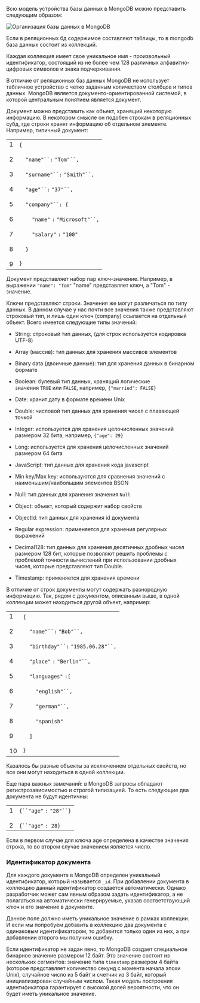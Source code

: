 Всю модель устройства базы данных в MongoDB можно представить следующим образом:

![Организация базы данных в MongoDB](https://metanit.com/nosql/mongodb/pics/2.1.png)

Если в реляционных бд содержимое составляют таблицы, то в mongodb база данных состоит из коллекций.

Каждая коллекция имеет свое уникальное имя - произвольный идентификатор, состоящий из не более чем 128 различных алфавитно-цифровых символов и знака подчеркивания.

В отличие от реляционных баз данных MongoDB не использует табличное устройство с четко заданным количеством столбцов и типов данных. MongoDB является документо-ориентированной системой, в которой центральным понятием является документ.

Документ можно представить как объект, хранящий некоторую информацию. В некотором смысле он подобен строкам в реляционных субд, где строки хранят информацию об отдельном элементе. Например, типичный документ:

|   |   |
|---|---|
|1<br><br>2<br><br>3<br><br>4<br><br>5<br><br>6<br><br>7<br><br>8<br><br>9|`{`<br><br>    `"name"``:` `"Tom"``,`<br><br>    `"surname"``:` `"Smith"``,`<br><br>    `"age"``:` `"37"``,`<br><br>    `"company"``: {`<br><br>        `"name"` `:` `"Microsoft"``,`<br><br>        `"salary"` `:` `"100"`<br><br>    `}`<br><br>`}`|

Документ представляет набор пар ключ-значение. Например, в выражении `"name": "Tom"` "name" представляет ключ, а "Tom" - значение.

Ключи представляют строки. Значения же могут различаться по типу данных. В данном случае у нас почти все значения также представляют строковый тип, и лишь один ключ (company) ссылается на отдельный объект. Всего имеется следующие типы значений:

- String: строковый тип данных, (для строк используется кодировка UTF-8)
    
- Array (массив): тип данных для хранения массивов элементов
    
- Binary data (двоичные данные): тип для хранения данных в бинарном формате
    
- Boolean: булевый тип данных, хранящий логические значения `TRUE` или `FALSE`, например, `{"married": FALSE}`
    
- Date: хранит дату в формате времени Unix
    
- Double: числовой тип данных для хранения чисел с плавающей точкой
    
- Integer: используется для хранения целочисленных значений размером 32 бита, например, `{"age": 29}`
    
- Long: используется для хранения целочисленных значений размером 64 бита
    
- JavaScript: тип данных для хранения кода javascript
    
- Min key/Max key: используются для сравнения значений с наименьшим/наибольшим элементов BSON
    
- Null: тип данных для хранения значения `Null`
    
- Object: объект, который содержит набор свойств
    
- ObjectId: тип данных для хранения id документа
    
- Regular expression: применяется для хранения регулярных выражений
    
- Decimal128: тип данных для хранения десятичных дробных чисел размером 128 бит, которые позволяют решить проблемы с проблемой точности вычислений при использовании дробных чисел, которые представляют тип Double.
    
- Timestamp: применяется для хранения времени
    

В отличие от строк документы могут содержать разнородную информацию. Так, рядом с документом, описанным выше, в одной коллекции может находиться другой объект, например:

|   |   |
|---|---|
|1<br><br>2<br><br>3<br><br>4<br><br>5<br><br>6<br><br>7<br><br>8<br><br>9<br><br>10|`{`<br><br>    `"name"``:` `"Bob"``,`<br><br>    `"birthday"``:` `"1985.06.28"``,`<br><br>    `"place"` `:` `"Berlin"``,`<br><br>    `"languages"` `:[`<br><br>        `"english"``,`<br><br>        `"german"``,`<br><br>        `"spanish"`<br><br>    `]`<br><br>`}`|

Казалось бы разные объекты за исключением отдельных свойств, но все они могут находиться в одной коллекции.

Еще пара важных замечаний: в MongoDB запросы обладают регистрозависимостью и строгой типизацией. То есть следующие два документа не будут идентичны:

|   |   |
|---|---|
|1<br><br>2|`{``"age"` `:` `"28"``}`<br><br>`{``"age"` `: 28}`|

Если в первом случае для ключа age определена в качестве значения строка, то во втором случае значением является число.

### Идентификатор документа

Для каждого документа в MongoDB определен уникальный идентификатор, который называется `_id`. При добавлении документа в коллекцию данный идентификатор создается автоматически. Однако разработчик может сам явным образом задать идентификатор, а не полагаться на автоматически генерируемые, указав соответствующий ключ и его значение в документе.

Данное поле должно иметь уникальное значение в рамках коллекции. И если мы попробуем добавить в коллекцию два документа с одинаковым идентификатором, то добавится только один из них, а при добавлении второго мы получим ошибку.

Если идентификатор не задан явно, то MongoDB создает специальное бинарное значение размером 12 байт. Это значение состоит из нескольких сегментов: значение типа `timestamp` размером 4 байта (которое представляет количество секунд с момента начала эпохи Unix), случайное число из 5 байт и счетчик из 3 байт, который инициализирован случайным числом. Такая модель построения идентификатора гарантирует с высокой долей вероятности, что он будет иметь уникальное значение.